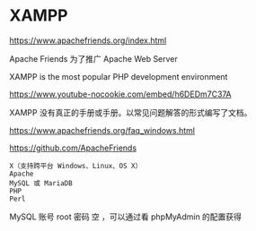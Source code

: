 # XAMPP

https://www.apachefriends.org/index.html

Apache Friends 为了推广 Apache Web Server

XAMPP is the most popular PHP development environment 

https://www.youtube-nocookie.com/embed/h6DEDm7C37A

XAMPP 没有真正的手册或手册。以常见问题解答的形式编写了文档。

https://www.apachefriends.org/faq_windows.html

https://github.com/ApacheFriends

```
X（支持跨平台 Windows、Linux、OS X）
Apache
MySQL 或 MariaDB
PHP
Perl
```

MySQL 账号 root 密码 空 ，可以通过看 phpMyAdmin 的配置获得
